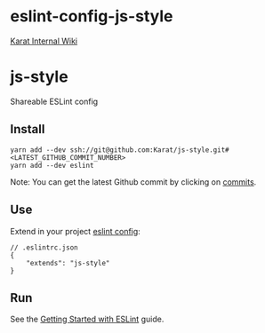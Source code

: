 # eslint-config-js-style

[Karat Internal Wiki](https://wiki.karat.io/wiki/engineering/view/Main/Code%20Style%20Guides/JavaScript%20Style%20Guide/)

# js-style

Shareable ESLint config

## Install

```
yarn add --dev ssh://git@github.com:Karat/js-style.git#<LATEST_GITHUB_COMMIT_NUMBER>
yarn add --dev eslint
```

Note: You can get the latest Github commit by clicking on [commits](https://github.com/Karat/js-style/commits/master).

## Use

Extend in your project [eslint config](https://eslint.org/docs/user-guide/configuring#using-a-shareable-configuration-package):


```
// .eslintrc.json
{
    "extends": "js-style"
}
```

## Run

See the [Getting Started with ESLint](https://eslint.org/docs/user-guide/getting-started) guide.

